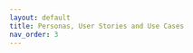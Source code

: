 ```yaml
---
layout: default
title: Personas, User Stories and Use Cases
nav_order: 3
---
```

<!--
# Personas
## Júlia
> A Júlia é uma mulher de 34 anos, possui dois filhos de 10 e 13 anos e trabalha como professora numa escola primária.
> 
> Ao longo da semana apresenta uma vida muito atarefada visto que, ambos os seus filhos possuem atividades extracurriculares e ainda têm o hábito de preparar as aulas do dia seguinte. Em casa é também ela que faz a maior parte das tarefas domésticas, incluindo cozinhar e arrumar a casa.
>
> Ela apresenta também um fascínio pelas novas tecnologias e gostava de conseguir automatizar algumas tarefas simples do seu dia-a-dia.

<!-- Ideias: ela deseja ligar o forno remotamente, ela deseja abrir uma janela remotamente para arejar a sua casa (pode ser apenas para entrar luz como para diminuir a temperatura)
## Eugénio:
> O Eugénio é um homem reformado de 83 anos, é viúvo, possui uma filha de 57 anos.
> 
> Tem como hábito regar o seu quintal todos os dias e não perde um jogo do seu Sporting.
> 
> Ele gosta também de ir ao bailarico da aldeia aos fins de semana, adorando ouvir a toda a hora, como lazer, as músicas da sua juventude.
<!-- Ideias: ligar automaticamente a televisão na hora da bola, quando ele entra na cozinha ativar o rádio com a sua playlist já definida
## Diana:
> A Diana é uma mulher casada de 28 anos sem filhos, que trabalha como modelo.
> 
> Ela adora cuidar de si mesma. Como tal faz de tudo para manter uma vida extremamente saudável. Gosta de se deitar cedo, sempre à mesma hora, e fazer exercício físico sendo sempre muito cautelosa.

<!-- Ideias: ver o histórico dos valores da qualidade do ar, programar as luzes para reduzirem a luminosidade a partir de uma hora desejada
# User Stories
Como Júlia, nos meus dias mais preenchidos, gostava de poder arejar a minha casa automaticamente e ainda poder deixar o meu forno programado para cozinhar uma refeição já preparada ou apenas pré-aquecer.
Como Eugénio, gostava de ter uma divisão onde sempre que entrasse estivesse a tocar as minhas músicas favoritas. Nos dias em que o Sporting joga, desejava também que a televisão,pouco antes do jogo, liga-se sozinha.
Como Diana, gostava de todos os dias poder acordar com a luz do sol, e à noite que as luzes no quarto fossem enfraquecendo para facilitar o processo de me deitar. Gostava também de poder definir alarmes para os sensores de qualidade do ar e comparar com os dias anteriores.
# Cenários/Casos de Uso
- Verificar o valor actual de dada métrica
- Ser alertado para um dado valor de um sensor
- Alterar manualmente ou automaticamente, dependendo de certa condição de um sensor, uma condição do espaço (ex: aumentar/diminuir temperatura; ligar/desligar luzes; abrir/fechar janelas; …)
- Ver histórico de certo sensor
- Registar novo sensor
- Registar novo dispositivo
- Definir nova ordem automática (quando o valor de <sensor> for <valor>, alterar <dispositivo> para <valor>
- Definir novo alerta automático (quando o valor de <sensor> for <maior/menor> que <valor>, enviar alerta)
-->
